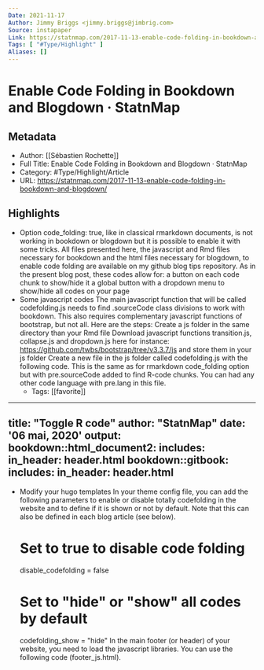 ```yaml
---
Date: 2021-11-17
Author: Jimmy Briggs <jimmy.briggs@jimbrig.com>
Source: instapaper
Link: https://statnmap.com/2017-11-13-enable-code-folding-in-bookdown-and-blogdown/
Tags: [ "#Type/Highlight" ]
Aliases: []
---
```

# Enable Code Folding in Bookdown and Blogdown · StatnMap

## Metadata
- Author: [[Sébastien Rochette]]
- Full Title: Enable Code Folding in Bookdown and Blogdown · StatnMap
- Category: #Type/Highlight/Article
- URL: https://statnmap.com/2017-11-13-enable-code-folding-in-bookdown-and-blogdown/

## Highlights
- Option code_folding: true, like in classical rmarkdown documents, is not working in bookdown or blogdown but it is possible to enable it with some tricks. All files presented here, the javascript and Rmd files necessary for bookdown and the html files necessary for blogdown, to enable code folding are available on my github blog tips repository.
  As in the present blog post, these codes allow for:
  a button on each code chunk to show/hide it
  a global button with a dropdown menu to show/hide all codes on your page
- Some javascript codes
  The main javascript function that will be called codefolding.js needs to find .sourceCode class divisions to work with bookdown. This also requires complementary javascript functions of bootstrap, but not all.
  Here are the steps:
  Create a js folder in the same directory than your Rmd file
  Download javascript functions transition.js, collapse.js and dropdown.js here for instance: https://github.com/twbs/bootstrap/tree/v3.3.7/js and store them in your js folder
  Create a new file in the js folder called codefolding.js with the following code. This is the same as for rmarkdown code_folding option but with pre.sourceCode added to find R-code chunks. You can had any other code language with pre.lang in this file.
    - Tags: [[favorite]] 
- ---
  title: "Toggle R code"
  author: "StatnMap"
  date: '06 mai, 2020'
  output:
  bookdown::html_document2:
  includes:
  in_header: header.html
  bookdown::gitbook:
  includes:
  in_header: header.html
  ---
- Modify your hugo templates
  In your theme config file, you can add the following parameters to enable or disable totally codefolding in the website and to define if it is shown or not by default. Note that this can also be defined in each blog article (see below).
  # Set to true to disable code folding
  disable_codefolding = false
  # Set to "hide" or "show" all codes by default
  codefolding_show = "hide"
  In the main footer (or header) of your website, you need to load the javascript libraries. You can use the following code (footer_js.html).
